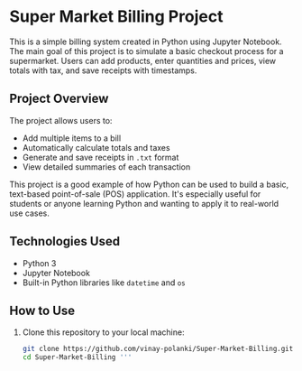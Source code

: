 # Super Market Billing Project

This is a simple billing system created in Python using Jupyter Notebook. The main goal of this project is to simulate a basic checkout process for a supermarket. Users can add products, enter quantities and prices, view totals with tax, and save receipts with timestamps.

## Project Overview

The project allows users to:

- Add multiple items to a bill
- Automatically calculate totals and taxes
- Generate and save receipts in `.txt` format
- View detailed summaries of each transaction

This project is a good example of how Python can be used to build a basic, text-based point-of-sale (POS) application. It's especially useful for students or anyone learning Python and wanting to apply it to real-world use cases.

## Technologies Used

- Python 3
- Jupyter Notebook
- Built-in Python libraries like `datetime` and `os`

## How to Use

1. Clone this repository to your local machine:
   ```bash
   git clone https://github.com/vinay-polanki/Super-Market-Billing.git
   cd Super-Market-Billing '''
